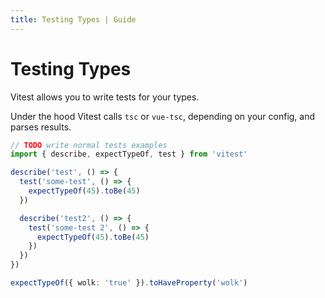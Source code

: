 ```yaml
---
title: Testing Types | Guide
---
```


# Testing Types

Vitest allows you to write tests for your types.

Under the hood Vitest calls `tsc` or `vue-tsc`, depending on your config, and parses results.

```ts
// TODO write normal tests examples
import { describe, expectTypeOf, test } from 'vitest'

describe('test', () => {
  test('some-test', () => {
    expectTypeOf(45).toBe(45)
  })

  describe('test2', () => {
    test('some-test 2', () => {
      expectTypeOf(45).toBe(45)
    })
  })
})

expectTypeOf({ wolk: 'true' }).toHaveProperty('wolk')
```